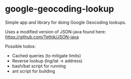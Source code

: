 google-geocoding-lookup
=======================

Simple app and library for doing Google Geocoding lookups. 

Uses a modified version of JSON-java found here: https://github.com/Tethik/JSON-java

Possible todos: 
* Cached queries (to mitigate limits)
* Reverse lookup (lng/lat -> address)
* bash/bat script for running
* ant script for building
